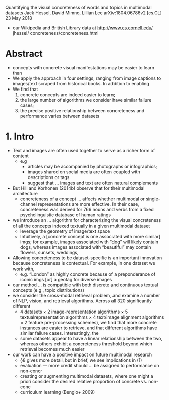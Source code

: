Quantifying the visual concreteness of words and topics in multimodal datasets
Jack Hessel, David Mimno, Lillian Lee
arXiv:1804.06786v2 [cs.CL] 23 May 2018

* our Wikipedia and British Library data at
http://www.cs.cornell.edu/ ̃jhessel/ concreteness/concreteness.html

# Abstract

* concepts with concrete visual manifestations may be easier to learn than
* We apply the approach in four settings, ranging from image captions to
  images/text scraped from historical books. In addition to enabling
* We find that
  1. concrete concepts are indeed easier to learn;
  1. the large number of algorithms we consider have similar failure cases;
  1. the precise positive relationship between concreteness and performance
     varies between datasets

# 1. Intro

* Text and images are often used together to serve as a richer form of content
  * e.g
    * articles may be accompanied by photographs or infographics;
    * images shared on social media are often coupled with descriptions or tags
    * suggest that ... images and text are often natural complements
* But Hill and Korhonen (2014b) observe that for their multimodal architecture
  * concreteness of a concept ... affects whether multimodal or single-channel
    representations are more effective. In their case, concreteness was derived
    for 766 nouns and verbs from a fixed psycholinguistic database of human
    ratings
* we introduce an ... algorithm for
  characterizing the visual concreteness of all the concepts indexed textually
  in a given multimodal dataset
  * leverage the geometry of image/text space
  * Intuitively, a [concrete concept is one associated with more similar] imgs;
    for example, images associated with “dog” will likely contain dogs, whereas
    images associated with “beautiful” may contain flowers, sunsets, weddings,
* Allowing concreteness to be dataset-specific is an important innovation
  because concreteness is contextual. For example, in one dataset we work with,
  * e.g. “London” as highly concrete because of a preponderance of iconic imgs
    [or] a geotag for diverse images
* our method ... is compatible with both discrete and continuous textual
  concepts (e.g., topic distributions)
* we consider the cross-modal retrieval problem, and examine a number of NLP,
  vision, and retrieval algorithms. Across all 320 significantly different
  * 4 datasets × 2 image-representation algorithms × 5 textualrepresentation
    algorithms × 4 text/image alignment algorithms × 2 feature pre-processing
    schemes), we find that more concrete instances are easier to retrieve, and
    that different algorithms have similar failure cases.  Interestingly, the
  * some datasets appear to have a linear relationship between the two, whereas
    others exhibit a concreteness threshold beyond which retrieval becomes much
    easier
* our work can have a positive impact on future multimodal research
  * §8 gives more detail, but in brief, we see implications in (1)
  * evaluation — more credit should ... be assigned to performance on non-concr
  * creating or augmenting multimodal datasets, where one might
    a priori consider the desired relative proportion of concrete vs.  non-conc
  * curriculum learning (Bengio+ 2009)
